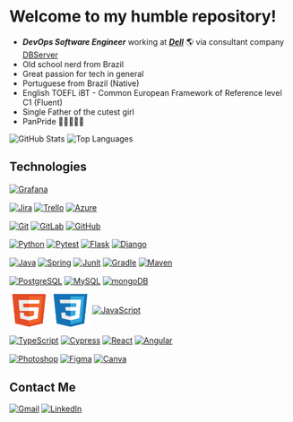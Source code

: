 # Welcome to my humble repository!

- ***DevOps Software Engineer*** working at ***[Dell](https://www.dell.com/)*** 🌎 via consultant company [DBServer](https://db.tec.br/)
- Old school nerd from Brazil 
- Great passion for tech in general
- Portuguese from Brazil (Native)
- English TOEFL iBT - Common European Framework of Reference level C1 (Fluent)
- Single Father of the cutest girl
- PanPride 🏳️‍🌈💗💛💙 

![GitHub Stats](https://github-readme-stats.vercel.app/api?username=Skan90&show_icons=true&theme=tokyonight&include_all_commits=true&count_private=true)
![Top Languages](https://github-readme-stats.vercel.app/api/top-langs/?username=skan90&layout=compact&langs_count=6&theme=tokyonight)

## Technologies

<a href="https://grafana.com" target="_blank"><img align="center" alt="Grafana" height="60" width="70" src="https://cdn.jsdelivr.net/gh/devicons/devicon@latest/icons/grafana/grafana-original-wordmark.svg"></a>

<a href="https://www.atlassian.com/software/jira" target="_blank"><img align="center" alt="Jira" height="60" width="70" src="https://cdn.jsdelivr.net/gh/devicons/devicon@latest/icons/jira/jira-original-wordmark.svg"></a>
<a href="https://trello.com" target="_blank"><img align="center" alt="Trello" height="60" width="70" src="https://cdn.jsdelivr.net/gh/devicons/devicon@latest/icons/trello/trello-plain-wordmark.svg"></a>
<a href="https://azure.microsoft.com" target="_blank"><img align="center" alt="Azure" height="60" width="70" src="https://cdn.jsdelivr.net/gh/devicons/devicon@latest/icons/azure/azure-original-wordmark.svg"></a>

<a href="https://git-scm.com" target="_blank"><img align="center" alt="Git" height="60" width="70" src="https://cdn.jsdelivr.net/gh/devicons/devicon@latest/icons/git/git-plain-wordmark.svg"></a>
<a href="https://about.gitlab.com" target="_blank"><img align="center" alt="GitLab" height="60" width="70" src="https://cdn.jsdelivr.net/gh/devicons/devicon@latest/icons/gitlab/gitlab-original-wordmark.svg"></a>
<a href="https://github.com/Skan90" target="_blank"><img align="center" alt="GitHub" height="60" width="70" src="https://cdn.jsdelivr.net/gh/devicons/devicon@latest/icons/github/github-original-wordmark.svg"></a>

<a href="https://www.python.org/" target="_blank"><img align="center" alt="Python" height="60" width="70" src="https://cdn.jsdelivr.net/gh/devicons/devicon/icons/python/python-original-wordmark.svg"></a>
<a href="https://docs.pytest.org/en/8.0.x/" target="_blank"><img align="center" alt="Pytest" height="60" width="70" src="https://cdn.jsdelivr.net/gh/devicons/devicon@latest/icons/pytest/pytest-original-wordmark.svg"></a>
<a href="https://www.flask.palletsprojects.com/" target="_blank"><img align="center" alt="Flask" height="60" width="70" src="https://cdn.jsdelivr.net/gh/devicons/devicon@latest/icons/flask/flask-original-wordmark.svg"></a>
<a href="https://www.djangoproject.com/" target="_blank"><img align="center" alt="Django" height="60" width="70" src="https://cdn.jsdelivr.net/gh/devicons/devicon@latest/icons/django/django-plain-wordmark.svg"></a>

<a href="https://www.java.com/" target="_blank"><img align="center" alt="Java" height="60" width="70" src="https://cdn.jsdelivr.net/gh/devicons/devicon/icons/java/java-original-wordmark.svg"></a>
<a href="https://spring.io/" target="_blank"><img align="center" alt="Spring" height="60" width="70" src="https://cdn.jsdelivr.net/gh/devicons/devicon/icons/spring/spring-original-wordmark.svg"></a>
<a href="https://junit.org/junit5/" target="_blank"><img align="center" alt="Junit" height="60" width="70" src="https://cdn.jsdelivr.net/gh/devicons/devicon@latest/icons/junit/junit-original-wordmark.svg"></a>
<a href="https://gradle.org/" target="_blank"><img align="center" alt="Gradle" height="60" width="70" src="https://cdn.jsdelivr.net/gh/devicons/devicon@latest/icons/gradle/gradle-original-wordmark.svg"></a>
<a href="https://maven.apache.org" target="_blank"><img align="center" alt="Maven" height="60" width="70" src="https://cdn.jsdelivr.net/gh/devicons/devicon@latest/icons/maven/maven-original-wordmark.svg"></a>

<a href="https://www.postgresql.org" target="_blank"><img align="center" alt="PostgreSQL" height="60" width="70" src="https://cdn.jsdelivr.net/gh/devicons/devicon@latest/icons/postgresql/postgresql-original-wordmark.svg"></a>
<a href="https://www.mysql.com/" target="_blank"><img align="center" alt="MySQL" height="60" width="70" src="https://cdn.jsdelivr.net/gh/devicons/devicon/icons/mysql/mysql-original-wordmark.svg"></a>
<a href="https://www.mongodb.com/" target="_blank"><img align="center" alt="mongoDB" height="60" width="70" src="https://cdn.jsdelivr.net/gh/devicons/devicon/icons/mongodb/mongodb-original-wordmark.svg"></a>

<a href="https://developer.mozilla.org/en-US/docs/Web/HTML" target="_blank"><img align="center" alt="HTML" height="60" width="70" src="https://raw.githubusercontent.com/devicons/devicon/master/icons/html5/html5-original.svg"></a>
<a href="https://developer.mozilla.org/en-US/docs/Web/CSS" target="_blank"><img align="center" alt="CSS" height="60" width="70" src="https://raw.githubusercontent.com/devicons/devicon/master/icons/css3/css3-original.svg"></a>
<a href="https://www.javascript.com/" target="_blank"><img align="center" alt="JavaScript" height="60" width="70" src="https://cdn.jsdelivr.net/gh/devicons/devicon/icons/javascript/javascript-original.svg"></a>

<a href="https://www.typescriptlang.org/" target="_blank"><img align="center" alt="TypeScript" height="60" width="70" src="https://cdn.jsdelivr.net/gh/devicons/devicon/icons/typescript/typescript-original.svg"></a>
<a href="https://www.cypress.io" target="_blank"><img align="center" alt="Cypress" height="60" width="70" src="https://cdn.jsdelivr.net/gh/devicons/devicon@latest/icons/cypressio/cypressio-original-wordmark.svg"></a>
<a href="https://reactjs.org/" target="_blank"><img align="center" alt="React" height="60" width="70" src="https://cdn.jsdelivr.net/gh/devicons/devicon/icons/react/react-original-wordmark.svg"></a>
<a href="https://angular.io/" target="_blank"><img align="center" alt="Angular" height="60" width="70" src="https://cdn.jsdelivr.net/gh/devicons/devicon/icons/angularjs/angularjs-original.svg"></a>

<a href="https://www.adobe.com/br/products/photoshop.html" target="_blank"><img align="center" alt="Photoshop" height="60" width="70" src="https://cdn.jsdelivr.net/gh/devicons/devicon@latest/icons/photoshop/photoshop-original.svg"></a>
<a href="https://www.figma.com" target="_blank"><img align="center" alt="Figma" height="60" width="70" src="https://cdn.jsdelivr.net/gh/devicons/devicon@latest/icons/figma/figma-original.svg"></a>
<a href="https://www.canva.com/pt_br/" target="_blank"><img align="center" alt="Canva" height="60" width="70" src="https://cdn.jsdelivr.net/gh/devicons/devicon@latest/icons/canva/canva-original.svg"></a>


## Contact Me

<a href="mailto:rafasilva.9021@gmail.com"><img src="https://img.shields.io/badge/-Gmail-%23333?style=for-the-badge&logo=gmail&logoColor=white" alt="Gmail"></a>
<a href="https://www.linkedin.com/in/skan90/" target="_blank"><img src="https://img.shields.io/badge/-LinkedIn-%230077B5?style=for-the-badge&logo=linkedin&logoColor=white" alt="LinkedIn"></a>

